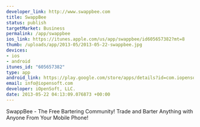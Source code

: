 ```yaml
--- 
developer_link: http://www.swappbee.com
title: SwappBee
status: publish
targetMarket: Business
permalink: /app/swappbee
ios_link: https://itunes.apple.com/us/app/swappbee/id605657382?mt=8
thumb: /uploads/app/2013-05/2013-05-22-swappbee.jpg
devices: 
- ios
- android
itunes_id: "605657382"
type: app
android_link: https://play.google.com/store/apps/details?id=com.iopensoft.swappbee&feature=search_result#?t=W251bGwsMSwyLDEsImNvbS5pb3BlbnNvZnQuc3dhcHBiZWUiXQ
email: info@iopensoft.com
developer: iOpenSoft, LLC.
date: 2013-05-22 04:13:09.076873 +00:00
---
```


SwappBee - The Free Bartering Community! Trade and Barter Anything with Anyone From Your Mobile Phone!
